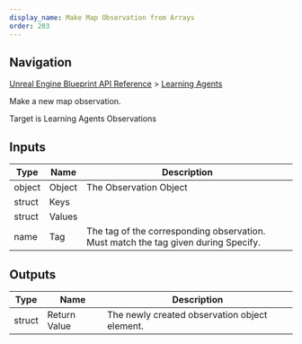 ```yaml
---
display_name: Make Map Observation from Arrays
order: 203
---
```

## Navigation

[Unreal Engine Blueprint API Reference](https://dev.epicgames.com/documentation/en-us/unreal-engine/BlueprintAPI) > [Learning Agents](https://dev.epicgames.com/documentation/en-us/unreal-engine/BlueprintAPI/LearningAgents)

Make a new map observation.

Target is Learning Agents Observations

## Inputs

| Type | Name | Description |
| --- | --- | --- |
| object | Object | The Observation Object |
| struct | Keys |  |
| struct | Values |  |
| name | Tag | The tag of the corresponding observation. Must match the tag given during Specify. |

## Outputs

| Type | Name | Description |
| --- | --- | --- |
| struct | Return Value | The newly created observation object element. |

